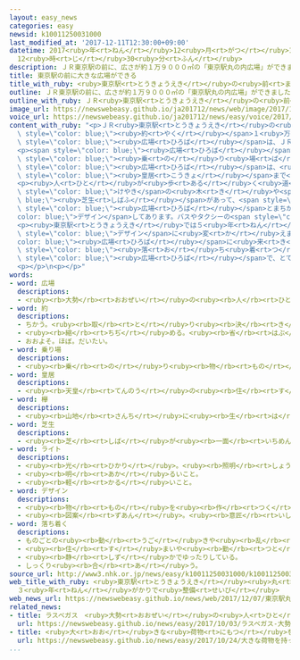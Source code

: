 ```yaml
---
layout: easy_news
categories: easy
newsid: k10011250031000
last_modified_at: '2017-12-11T12:30:00+09:00'
datetime: 2017<ruby>年<rt>ねん</rt></ruby>12<ruby>月<rt>がつ</rt></ruby>11<ruby>日<rt>にち</rt></ruby>
  12<ruby>時<rt>じ</rt></ruby>30<ruby>分<rt>ふん</rt></ruby>
description: ＪＲ東京駅の前に、広さが約１万９０００㎡の「東京駅丸の内広場」ができました。
title: 東京駅の前に大きな広場ができる
title_with_ruby: <ruby>東京駅<rt>とうきょうえき</rt></ruby>の<ruby>前<rt>まえ</rt></ruby>に<ruby>大<rt>おお</rt></ruby>きな<ruby>広場<rt>ひろば</rt></ruby>ができる
outline: ＪＲ東京駅の前に、広さが約１万９０００㎡の「東京駅丸の内広場」ができました。
outline_with_ruby: ＪＲ<ruby>東京駅<rt>とうきょうえき</rt></ruby>の<ruby>前<rt>まえ</rt></ruby>に、<ruby>広<rt>ひろ</rt></ruby>さが<ruby>約<rt>やく</rt></ruby>１<ruby>万<rt>まん</rt></ruby>９０００㎡の「<ruby>東京駅<rt>とうきょうえき</rt></ruby><ruby>丸<rt>まる</rt></ruby>の<ruby>内<rt>うち</rt></ruby><ruby>広場<rt>ひろば</rt></ruby>」ができました。
image_url: https://newswebeasy.github.io/ja201712/news/web/image/2017/12/07/K10011250031_1712071752_1712071805_01_03.jpg
voice_url: https://newswebeasy.github.io/ja201712/news/easy/voice/2017/12/11/k10011250031000.mp3
content_with_ruby: "<p>ＪＲ<ruby>東京駅<rt>とうきょうえき</rt></ruby>の<ruby>前<rt>まえ</rt></ruby>に、<ruby>広<rt>ひろ</rt></ruby>さが<span\
  \ style=\"color: blue;\"><ruby>約<rt>やく</rt></ruby></span>１<ruby>万<rt>まん</rt></ruby>９０００m²の「<ruby>東京駅<rt>とうきょうえき</rt></ruby><ruby>丸<rt>まる</rt></ruby>の<ruby>内<rt>うち</rt></ruby><ruby>広場<rt>ひろば</rt></ruby>」ができました。この<span\
  \ style=\"color: blue;\"><ruby>広場<rt>ひろば</rt></ruby></span>は、ＪＲ<ruby>東日本<rt>ひがしにほん</rt></ruby>と<ruby>東京都<rt>とうきょうと</rt></ruby>が３<ruby>年<rt>ねん</rt></ruby><ruby>前<rt>まえ</rt></ruby>からつくっていました。</p>\n\
  <p><span style=\"color: blue;\"><ruby>広場<rt>ひろば</rt></ruby></span>ができる<ruby>前<rt>まえ</rt></ruby>、<ruby>駅<rt>えき</rt></ruby>の<ruby>前<rt>まえ</rt></ruby>にはタクシーやバスの<span\
  \ style=\"color: blue;\"><ruby>乗<rt>の</rt></ruby>り<ruby>場<rt>ば</rt></ruby></span>がありました。<ruby>新<rt>あたら</rt></ruby>しい<span\
  \ style=\"color: blue;\"><ruby>広場<rt>ひろば</rt></ruby></span>は、<ruby>真<rt>ま</rt></ruby>ん<ruby>中<rt>なか</rt></ruby>に<ruby>人<rt>ひと</rt></ruby>が<ruby>歩<rt>ある</rt></ruby>く<ruby>広<rt>ひろ</rt></ruby>い<ruby>道<rt>みち</rt></ruby>があって、<ruby>東京駅<rt>とうきょうえき</rt></ruby>から<span\
  \ style=\"color: blue;\"><ruby>皇居<rt>こうきょ</rt></ruby></span>まで<ruby>道<rt>みち</rt></ruby>がまっすぐになっています。</p>\n\
  <p><ruby>人<rt>ひと</rt></ruby>が<ruby>歩<rt>ある</rt></ruby>く<ruby>道<rt>みち</rt></ruby>の<ruby>横<rt>よこ</rt></ruby>には<span\
  \ style=\"color: blue;\">けやき</span>の<ruby>木<rt>き</rt></ruby>や<span style=\"color:\
  \ blue;\"><ruby>芝生<rt>しばふ</rt></ruby></span>があって、<span style=\"color: blue;\">ライト</span>は<ruby>明<rt>あか</rt></ruby>るすぎないようにしてあります。<span\
  \ style=\"color: blue;\"><ruby>広場<rt>ひろば</rt></ruby></span>とまちが１つになるように<span style=\"\
  color: blue;\">デザイン</span>してあります。バスやタクシーの<span style=\"color: blue;\"><ruby>乗<rt>の</rt></ruby>り<ruby>場<rt>ば</rt></ruby></span>は、<ruby>人<rt>ひと</rt></ruby>が<ruby>歩<rt>ある</rt></ruby>く<ruby>広<rt>ひろ</rt></ruby>い<ruby>道<rt>みち</rt></ruby>の<ruby>隣<rt>となり</rt></ruby>につくりました。</p>\n\
  <p><ruby>東京駅<rt>とうきょうえき</rt></ruby>では５<ruby>年<rt>ねん</rt></ruby><ruby>前<rt>まえ</rt></ruby>、<ruby>建物<rt>たてもの</rt></ruby>を１００<ruby>年<rt>ねん</rt></ruby>ぐらい<ruby>前<rt>まえ</rt></ruby>の<span\
  \ style=\"color: blue;\">デザイン</span>に<ruby>変<rt>か</rt></ruby>えました。<span style=\"\
  color: blue;\"><ruby>広場<rt>ひろば</rt></ruby></span>に<ruby>来<rt>き</rt></ruby>た<ruby>人<rt>ひと</rt></ruby>は「<span\
  \ style=\"color: blue;\"><ruby>落<rt>お</rt></ruby>ち<ruby>着<rt>つ</rt></ruby>く</span><span\
  \ style=\"color: blue;\"><ruby>広場<rt>ひろば</rt></ruby></span>で、とてもきれいです。<ruby>写真<rt>しゃしん</rt></ruby>を<ruby>撮<rt>と</rt></ruby>りたくなりました」と<ruby>話<rt>はな</rt></ruby>していました。</p>\n\
  <p></p>\n<p></p>"
words:
- word: 広場
  descriptions:
  - <ruby><rb>大勢</rb><rt>おおぜい</rt></ruby>の<ruby><rb>人</rb><rt>ひと</rt></ruby>が<ruby><rb>集</rb><rt>あつ</rt></ruby>まれる、<ruby><rb>広</rb><rt>ひろ</rt></ruby>い<ruby><rb>場所</rb><rt>ばしょ</rt></ruby>。
- word: 約
  descriptions:
  - ちかう。<ruby><rb>取</rb><rt>と</rt></ruby>り<ruby><rb>決</rb><rt>き</rt></ruby>める。
  - <ruby><rb>縮</rb><rt>ちぢ</rt></ruby>める。<ruby><rb>省</rb><rt>はぶ</rt></ruby>く。<ruby><rb>簡単</rb><rt>かんたん</rt></ruby>にする。
  - おおよそ。ほぼ。だいたい。
- word: 乗り場
  descriptions:
  - <ruby><rb>乗</rb><rt>の</rt></ruby>り<ruby><rb>物</rb><rt>もの</rt></ruby>に<ruby><rb>乗</rb><rt>の</rt></ruby>るための、<ruby><rb>決</rb><rt>き</rt></ruby>まった<ruby><rb>場所</rb><rt>ばしょ</rt></ruby>。
- word: 皇居
  descriptions:
  - <ruby><rb>天皇</rb><rt>てんのう</rt></ruby>の<ruby><rb>住</rb><rt>す</rt></ruby>まい。<ruby><rb>宮城</rb><rt>きゅうじょう</rt></ruby>。
- word: 欅
  descriptions:
  - <ruby><rb>山地</rb><rt>さんち</rt></ruby>に<ruby><rb>生</rb><rt>は</rt></ruby>えるが、<ruby><rb>街路樹</rb><rt>がいろじゅ</rt></ruby>としても<ruby><rb>植</rb><rt>う</rt></ruby>えられる<ruby><rb>高木</rb><rt>こうぼく</rt></ruby>。かたい<ruby><rb>木</rb><rt>き</rt></ruby>で、<ruby><rb>家具</rb><rt>かぐ</rt></ruby>や<ruby><rb>建築</rb><rt>けんちく</rt></ruby>に<ruby><rb>使</rb><rt>つか</rt></ruby>う。
- word: 芝生
  descriptions:
  - <ruby><rb>芝</rb><rt>しば</rt></ruby>が<ruby><rb>一面</rb><rt>いちめん</rt></ruby>に<ruby><rb>生</rb><rt>は</rt></ruby>えている<ruby><rb>所</rb><rt>ところ</rt></ruby>。
- word: ライト
  descriptions:
  - <ruby><rb>光</rb><rt>ひかり</rt></ruby>。<ruby><rb>照明</rb><rt>しょうめい</rt></ruby>。
  - <ruby><rb>明</rb><rt>あか</rt></ruby>るいこと。
  - <ruby><rb>軽</rb><rt>かる</rt></ruby>いこと。
- word: デザイン
  descriptions:
  - <ruby><rb>物</rb><rt>もの</rt></ruby>を<ruby><rb>作</rb><rt>つく</rt></ruby>るときに、<ruby><rb>形</rb><rt>かたち</rt></ruby>や<ruby><rb>色</rb><rt>いろ</rt></ruby>などを<ruby><rb>工夫</rb><rt>くふう</rt></ruby>すること。
  - <ruby><rb>図案</rb><rt>ずあん</rt></ruby>。<ruby><rb>意匠</rb><rt>いしょう</rt></ruby>。
- word: 落ち着く
  descriptions:
  - ものごとの<ruby><rb>動</rb><rt>うご</rt></ruby>きや<ruby><rb>乱</rb><rt>みだ</rt></ruby>れがおさまる。
  - <ruby><rb>住</rb><rt>す</rt></ruby>まいや<ruby><rb>勤</rb><rt>つと</rt></ruby>め<ruby><rb>先</rb><rt>さき</rt></ruby>が、<ruby><rb>決</rb><rt>き</rt></ruby>まる。
  - <ruby><rb>静</rb><rt>しず</rt></ruby>かでゆったりしている。
  - しっくり<ruby><rb>合</rb><rt>あ</rt></ruby>う。
source_url: http://www3.nhk.or.jp/news/easy/k10011250031000/k10011250031000.html
web_title_with_ruby: <ruby>東京駅<rt>とうきょうえき</rt></ruby><ruby>丸<rt>まる</rt></ruby>の<ruby>内<rt>うち</rt></ruby><ruby>広場<rt>ひろば</rt></ruby>が<ruby>完成<rt>かんせい</rt></ruby>
  ３<ruby>年<rt>ねん</rt></ruby>がかりで<ruby>整備<rt>せいび</rt></ruby>
web_news_url: https://newswebeasy.github.io/news/web/2017/12/07/東京駅丸の内広場が完成-3年がかりで整備
related_news:
- title: ラスベガス　<ruby>大勢<rt>おおぜい</rt></ruby>の<ruby>人<rt>ひと</rt></ruby>が<ruby>銃<rt>じゅう</rt></ruby>で<ruby>撃<rt>う</rt></ruby>たれて５９<ruby>人<rt>にん</rt></ruby>が<ruby>亡<rt>な</rt></ruby>くなる
  url: https://newswebeasy.github.io/news/easy/2017/10/03/ラスベガス-大勢の人が銃で撃たれて59人が亡くなる
- title: <ruby>大<rt>おお</rt></ruby>きな<ruby>荷物<rt>にもつ</rt></ruby>を<ruby>持<rt>も</rt></ruby>った<ruby>人<rt>ひと</rt></ruby>や<ruby>車<rt>くるま</rt></ruby>いすを<ruby>使<rt>つか</rt></ruby>う<ruby>人<rt>ひと</rt></ruby>に<ruby>便利<rt>べんり</rt></ruby>なタクシー
  url: https://newswebeasy.github.io/news/easy/2017/10/24/大きな荷物を持った人や車いすを使う人に便利なタクシー
...
```

